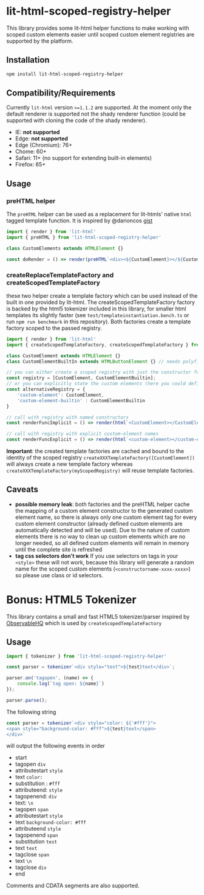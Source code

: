 # lit-html-scoped-registry-helper
This library provides some lit-html helper functions to make working with scoped custom elements easier until scoped custom element registries are supported by the platform.

## Installation
```bash
npm install lit-html-scoped-registry-helper
```

## Compatibility/Requirements
Currently `lit-html` version `>=1.1.2` are supported. At the moment only the default renderer is supported not the shady renderer function (could be supported with cloning the code of the shady renderer).

* IE: **not supported**
* Edge: **not supported**
* Edge (Chromium): 76+
* Chome: 60+
* Safari: 11+ (no support for extending built-in elements)
* Firefox: 65+

## Usage
### preHTML helper
The `preHTML` helper can be used as a replacement for lit-htmls' native `html` tagged template function. It is inspired by @darioncos [gist](https://gist.github.com/darionco/823817008596bb7a518821e7b8201478)
```javascript
import { render } from 'lit-html'
import { preHTML } from 'lit-html-scoped-registry-helper'

class CustomElements extends HTMLElement {}

const doRender = () => render(preHTML`<div><${CustomElement}></${CustomElement}></div>`, document.body);
```

### createReplaceTemplateFactory and createScopedTemplateFactory
these two helper create a template factory which can be used instead of the built in one provided by lit-html. The createScopedTemplateFactory factory is backed by the html5 tokenizer included in this library, for smaller html templates its slightly faster (see `test/templateinstantiation.bench.ts` or run `npm run benchmark` in this repository). Both factories create a template factory scoped to the passed registry.

```javascript
import { render } from 'lit-html'
import { createScopedTemplateFactory, createScopedTemplateFactory } from 'lit-html-scoped-registry-helper'

class CustomElement extends HTMLElement {}
class CustomElementBuiltIn extends HTMLButtonElement {} // needs polyfill in safari

// you can either create a scoped registry with just the constructor functions (these must be named, no anonymous classes are supported)
const registry = [CustomElement, CustomElementBuiltin];
// or you can explicitly state the custom elements (here you could define anonymouse custom elements)
const alternativeRegistry = { 
    'custom-element': CustomElement, 
    'custom-element-builtin' : CustomElementBuiltin
}

// call with registry with named constructors
const renderFuncImplicit = () => render(html`<CustomElement></CustomElement><button is="CustomElementBuiltin"></button>`, document.body, { templateFactory: createScopedTemplateFactory(registry)}); // you can also use createReplaceTemplateFactory

// call with registry with explicit custom-element names
const renderFuncExplicit = () => render(html`<custom-element></custom-element><button is="custom-element-builtin"></button>`, document.body, { templateFactory: createScopedTemplateFactory(alternativeRegistry)}); // you can also use createReplaceTemplateFactory
```
**Important**: the created template factories are cached and bound to the identity of the scoped registry `createXXXTemplateFactory([CustomElement])` will always create a new template factory whereas `createXXXTemplateFactory(myScopedRegistry)` will reuse template factories.

## Caveats
* **possible memory leak**: both factories and the preHTML helper cache the mapping of a custom element constructor to the generated custom element name, so there is always only one custom element tag for every custom element constructor (already defined custom elements are automatically detected and will be used). Due to the nature of custom elements there is no way to clean up custom elements which are no longer needed, so all defined custom elements will remain in memory until the complete site is refreshed
* **tag css selectors don't work** If you use selectors on tags in your `<style>` these will not work, because this library will generate a random name for the scoped custom elements (`<constructorname-xxxx-xxxx>`) so please use class or id selectors.

# Bonus: HTML5 Tokenizer
This library contains a small and fast HTML5 tokenizer/parser inspired by [ObservableHQ](https://observablehq.com/@observablehq/htl) which is used by `createScopedTemplateFactory`

## Usage
```javascript
import { tokenizer } from 'lit-html-scoped-registry-helper'

const parser = tokenizer`<div style="test">${test}text</div>`;

parser.on('tagopen', (name) => { 
    console.log(`tag open: ${name}`)
});

parser.parse();
```

The following string 
```javascript
const parser = tokenizer`<div style="color: ${'#fff'}">
<span style="background-color: #fff">${test}text</span>
</div>`
```
will output the following events in order
* start
* tagopen `div`
* attributestart `style`
* text `color: `
* substitution : `#fff`
* attributeend: `style`
* tagopenend: `div`
* text: `\n `
* tagopen `span`
* attributestart `style`
* text `background-color: #fff`
* attributeend `style`
* tagopenend `span`
* substitution `test`
* text `text`
* tagclose `span`
* text `\n `
* tagclose `div`
* end

Comments and CDATA segments are also supported.
